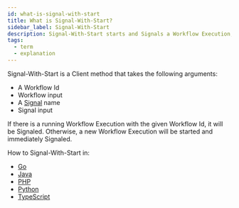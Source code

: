 ```yaml
---
id: what-is-signal-with-start
title: What is Signal-With-Start?
sidebar_label: Signal-With-Start
description: Signal-With-Start starts and Signals a Workflow Execution, or just Signals it if it already exists.
tags:
  - term
  - explanation
---
```


Signal-With-Start is a Client method that takes the following arguments:

- A Workflow Id
- Workflow input
- A [Signal](/concepts/what-is-a-signal) name
- Signal input

If there is a running Workflow Execution with the given Workflow Id, it will be Signaled.
Otherwise, a new Workflow Execution will be started and immediately Signaled.

How to Signal-With-Start in:

- [Go](/dev-guide/go/features#signal-with-start)
- [Java](/dev-guide/java/features#signal-with-start)
- [PHP](/dev-guide/php/features#signal-with-start)
- [Python](/dev-guide/python/features#signal-with-start)
- [TypeScript](/dev-guide/typescript/features#signal-with-start)
